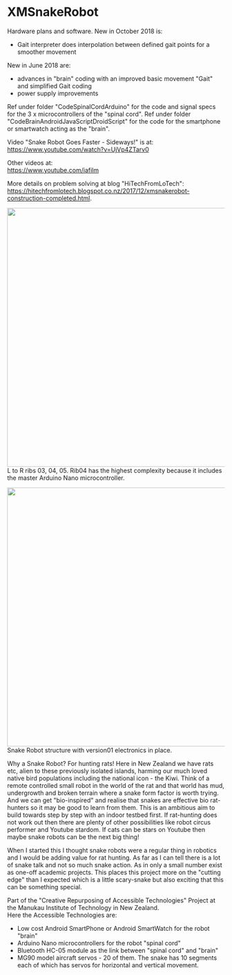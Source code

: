 # XMSnakeRobot
Hardware plans and software. 
New in October 2018 is:
- Gait interpreter does interpolation between defined gait points for a smoother movement
  
New in June 2018 are:
- advances in "brain" coding with an improved basic movement "Gait" and simplified Gait coding
- power supply improvements

Ref under folder "CodeSpinalCordArduino"</a> for the code and signal specs for the 3 x microcontrollers of the "spinal cord".
Ref under folder "CodeBrainAndroidJavaScriptDroidScript" for the code for the smartphone or smartwatch acting as the "brain".
  
Video "Snake Robot Goes Faster - Sideways!" is at:  
<a href="https://www.youtube.com/watch?v=UjVp4ZTarv0" target="_blank">https://www.youtube.com/watch?v=UjVp4ZTarv0</a>

Other videos at:  
<a href="https://www.youtube.com/iafilm">https://www.youtube.com/iafilm</a>

More details on problem solving at blog "HiTechFromLoTech":   
<a href="https://hitechfromlotech.blogspot.co.nz/2017/12/xmsnakerobot-construction-completed.html"  target="_blank">https://hitechfromlotech.blogspot.co.nz/2017/12/xmsnakerobot-construction-completed.html</a>.

<img src="https://github.com/manukautech/XMSnakeRobot/blob/master/Images/Assemble_20171221_General3Segments.JPG" width="600" /><br />
L to R ribs 03, 04, 05. Rib04 has the highest complexity because it includes the master Arduino Nano microcontroller.

<img src="https://github.com/manukautech/XMSnakeRobot/blob/master/Images/Assemble_20171221_GeneralWS.JPG" width="600" /><br />
Snake Robot structure with version01 electronics in place.  

Why a Snake Robot? For hunting rats! Here in New Zealand we have rats etc, alien to these previously isolated islands, harming our much loved native bird populations including the national icon - the Kiwi. Think of a remote controlled small robot in the world of the rat and that world has mud, undergrowth and broken terrain where a snake form factor is worth trying. And we can get "bio-inspired" and realise that snakes are effective bio rat-hunters so it may be good to learn from them. This is an ambitious aim to build towards step by step with an indoor testbed first. If rat-hunting does not work out then there are plenty of other possibilities like robot circus performer and Youtube stardom. If cats can be stars on Youtube then maybe snake robots can be the next big thing!  

When I started this I thought snake robots were a regular thing in robotics and I would be adding value for rat hunting. As far as I can tell there is a lot of snake talk and not so much snake action. As in only a small number exist as one-off academic projects. This places this project more on the "cutting edge" than I expected which is a little scary-snake but also exciting that this can be something special.  

Part of the "Creative Repurposing of Accessible Technologies" Project at the Manukau Institute of Technology in New Zealand.<br/>
Here the Accessible Technologies are:
- Low cost Android SmartPhone or Android SmartWatch for the robot "brain"
- Arduino Nano microcontrollers for the robot "spinal cord"
- Bluetooth HC-05 module as the link between "spinal cord" and "brain"
- MG90 model aircraft servos - 20 of them. 
  The snake has 10 segments each of which has servos for horizontal and vertical movement.
  

